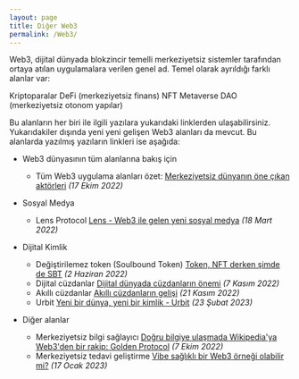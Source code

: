 ```yaml
---
layout: page
title: Diğer Web3
permalink: /Web3/
---
```


Web3, dijital dünyada blokzincir temelli merkeziyetsiz sistemler tarafından ortaya atılan uygulamalara verilen genel ad. Temel olarak ayrıldığı farklı alanlar var: 

Kriptoparalar
DeFi (merkeziyetsiz finans)
NFT
Metaverse
DAO (merkeziyetsiz otonom yapılar)

Bu alanların her biri ile ilgili yazılara yukarıdaki linklerden ulaşabilirsiniz. Yukarıdakiler dışında yeni yeni gelişen Web3 alanları da mevcut. Bu alanlarda yazılmış yazıların linkleri ise aşağıda: 


- Web3 dünyasının tüm alanlarına bakış için
  - Tüm Web3 uygulama alanları özet: [Merkeziyetsiz dünyanın öne çıkan aktörleri](/genel/2022/10/17/Merkeziyetsiz-dunyanin-aktorleri.html) *(17 Ekim 2022)*

- Sosyal Medya
  - Lens Protocol [Lens - Web3 ile gelen yeni sosyal medya](/genel/2022/03/18/lens-web3-ile-gelen-yeni-sosyal-medya.html) *(18 Mart 2022)*

- Dijital Kimlik
  - Değiştirilemez token (Soulbound Token) [Token, NFT derken şimde de SBT](/genel/2022/06/02/token-nft-derken-simdi-de-huzurlarinizda-sbt.html) *(2 Haziran 2022)*
  - Dijital cüzdanlar [Dijital dünyada cüzdanların önemi](/genel/2022/11/07/dijital-dunyada-cuzdanlarin-onemi.html) *(7 Kasım 2022)*
  - Akıllı cüzdanlar [Akıllı cüzdanların gelişi](/genel/2022/11/07/dijital-dunyada-cuzdanlarin-onemi.html) *(21 Kasım 2022)*
  - Urbit [Yeni bir dünya, yeni bir kimlik - Urbit](/genel/2023/02/23/yeni-bir-dunya-yeni-bir-kimlik.html) *(23 Şubat 2023)*

- Diğer alanlar
  - Merkeziyetsiz bilgi sağlayıcı [Doğru bilgiye ulaşmada Wikipedia'ya Web3'den bir rakip: Golden Protocol](/genel/2022/10/07/wikipediaya-rakip-golden-protocol.html) *(7 Ekim 2022)*
  - Merkeziyetsiz tedavi geliştirme [Vibe sağlıklı bir Web3 örneği olabilir mi?](/genel/2023/01/17/Web3-uygulama-alanlari-saglik.html) *(17 Ocak 2023)*

